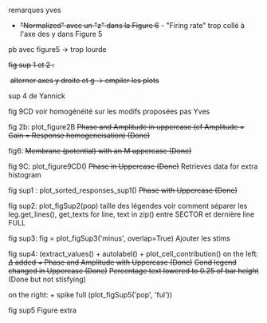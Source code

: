 remarques yves

- ~~"Normalized" avec un "z" dans la Figure 6~~
\- "Firing rate" trop collé à l'axe des y dans Figure 5

pb avec figure5 -> trop lourde

~~fig sup 1 et 2 :~~

​	~~alterner axes y droite et g -> empiler les plots~~

sup 4 de Yannick

fig 9CD voir homogénéité sur les modifs proposées pas Yves

fig 2b: plot_figure2B
~~Phase and Amplitude in uppercase (cf Amplitude = Gain = Response homogeneisation) (Done)~~

fig6: ~~Membrane (potential) with an M uppercase (Done)~~

fig 9C: plot_figure9CD()
~~Phase in Uppercase (Done)~~
Retrieves data for extra histogram

fig sup1 : plot_sorted_responses_sup1() 
~~Phase with Uppercase (Done)~~

fig sup2: plot_figSup2(pop)
taille des légendes
voir comment séparer les leg.get_lines(), get_texts for line, text in zip() entre SECTOR et dernière line FULL

fig sup3: fig = plot_figSup3('minus', overlap=True)
Ajouter les stims

fig sup4:  (extract_values() + autolabel() + plot_cell_contribution()
on the left: 
~~$\Delta$ added + Phase and Amplitude with Uppercase (Done)~~
~~Cond legend changed in Uppercase (Done)~~
~~Percentage text lowered to 0.25 of bar height~~ (Done but not stisfying)

on the right: + spike full (plot_figSup5('pop', 'ful')) 

fig sup5
Figure extra